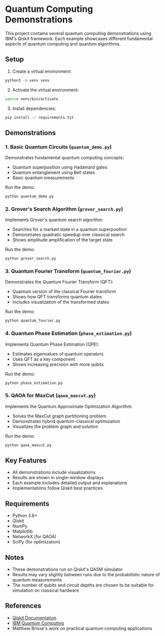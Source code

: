 # Quantum Computing Demonstrations

This project contains several quantum computing demonstrations using IBM's Qiskit framework. Each example showcases different fundamental aspects of quantum computing and quantum algorithms.

## Setup
1. Create a virtual environment:
```bash
python3 -m venv venv
```

2. Activate the virtual environment:
```bash
source venv/bin/activate
```

3. Install dependencies:
```bash
pip install -r requirements.txt
```

## Demonstrations

### 1. Basic Quantum Circuits (`quantum_demo.py`)
Demonstrates fundamental quantum computing concepts:
- Quantum superposition using Hadamard gates
- Quantum entanglement using Bell states
- Basic quantum measurements

Run the demo:
```bash
python quantum_demo.py
```

### 2. Grover's Search Algorithm (`grover_search.py`)
Implements Grover's quantum search algorithm:
- Searches for a marked state in a quantum superposition
- Demonstrates quadratic speedup over classical search
- Shows amplitude amplification of the target state

Run the demo:
```bash
python grover_search.py
```

### 3. Quantum Fourier Transform (`quantum_fourier.py`)
Demonstrates the Quantum Fourier Transform (QFT):
- Quantum version of the classical Fourier transform
- Shows how QFT transforms quantum states
- Includes visualization of the transformed states

Run the demo:
```bash
python quantum_fourier.py
```

### 4. Quantum Phase Estimation (`phase_estimation.py`)
Implements Quantum Phase Estimation (QPE):
- Estimates eigenvalues of quantum operators
- Uses QFT as a key component
- Shows increasing precision with more qubits

Run the demo:
```bash
python phase_estimation.py
```

### 5. QAOA for MaxCut (`qaoa_maxcut.py`)
Implements the Quantum Approximate Optimization Algorithm:
- Solves the MaxCut graph partitioning problem
- Demonstrates hybrid quantum-classical optimization
- Visualizes the problem graph and solution

Run the demo:
```bash
python qaoa_maxcut.py
```

## Key Features
- All demonstrations include visualizations
- Results are shown in single-window displays
- Each example includes detailed output and explanations
- Implementations follow Qiskit best practices

## Requirements
- Python 3.8+
- Qiskit
- NumPy
- Matplotlib
- NetworkX (for QAOA)
- SciPy (for optimization)

## Notes
- These demonstrations run on Qiskit's QASM simulator
- Results may vary slightly between runs due to the probabilistic nature of quantum measurements
- The number of qubits and circuit depths are chosen to be suitable for simulation on classical hardware

## References
- [Qiskit Documentation](https://qiskit.org/documentation/)
- [IBM Quantum Computing](https://quantum-computing.ibm.com/)
- Matthew Brisse's work on practical quantum computing applications

